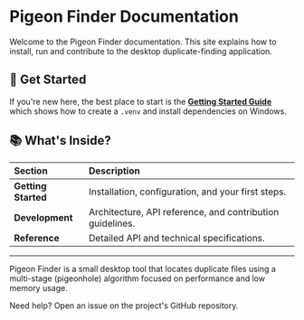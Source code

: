# Pigeon Finder Documentation

Welcome to the Pigeon Finder documentation. This site explains how to install, run and contribute to the desktop duplicate-finding application.

## 🚀 Get Started

If you're new here, the best place to start is the **[Getting Started Guide](./getting-started/installation.md)** which shows how to create a `.venv` and install dependencies on Windows.

## 📚 What's Inside?

| Section | Description |
| :--- | :--- |
| **Getting Started** | Installation, configuration, and your first steps. |
| **Development** | Architecture, API reference, and contribution guidelines. |
| **Reference** | Detailed API and technical specifications. |

---

Pigeon Finder is a small desktop tool that locates duplicate files using a multi-stage (pigeonhole) algorithm focused on performance and low memory usage.

Need help? Open an issue on the project's GitHub repository.